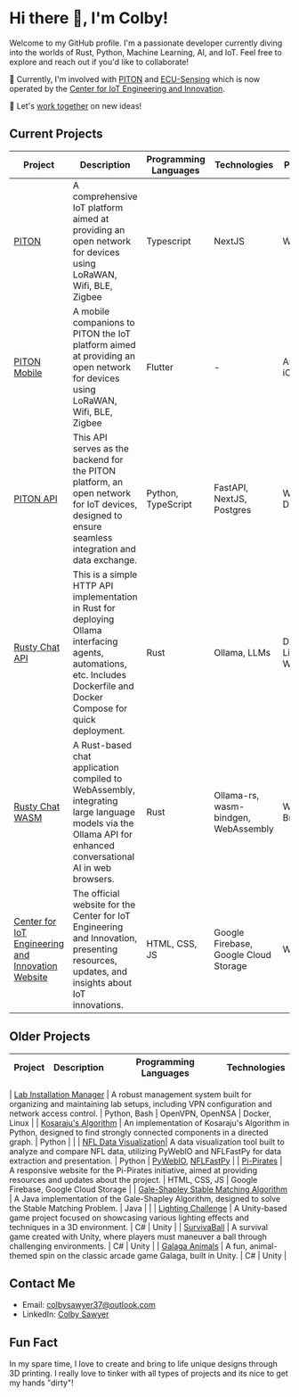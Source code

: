 # Hi there 👋, I'm Colby!

Welcome to my GitHub profile. I'm a passionate developer currently diving into the worlds of Rust, Python, Machine Learning, AI, and IoT. Feel free to explore and reach out if you'd like to collaborate!

🔭 Currently, I'm involved with [PITON](https://pitoncloud.org) and [ECU-Sensing](https://github.com/ECU-Sensing) which is now operated by the [Center for IoT Engineering and Innovation](https://cet.ecu.edu/ciei/).

💬 Let's [work together](https://colbysawyer7.github.io/) on new ideas!

## Current Projects

| Project | Description | Programming Languages | Technologies | Platform | 
| ------- | ----------- | --------------------- | ------------ | -------- | 
| [PITON](https://pitoncloud.org) | A comprehensive IoT platform aimed at providing an open network for devices using LoRaWAN, Wifi, BLE, Zigbee | Typescript | NextJS | Web |
| [PITON Mobile](https://pitoncloud.org/#mobile) | A mobile companions to PITON the IoT platform aimed at providing an open network for devices using LoRaWAN, Wifi, BLE, Zigbee | Flutter | - | Andriod, iOS |
| [PITON API](#) | This API serves as the backend for the PITON platform, an open network for IoT devices, designed to ensure seamless integration and data exchange. | Python, TypeScript | FastAPI, NextJS, Postgres | Web, Docker |
| [Rusty Chat API](https://github.com/ColbySawyer7/rusty-api) | This is a simple HTTP API implementation in Rust for deploying Ollama interfacing agents, automations, etc. Includes Dockerfile and Docker Compose for quick deployment. | Rust | Ollama, LLMs | Docker, Linux, Web |
| [Rusty Chat WASM](https://github.com/ColbySawyer7/rusty-wasm-chat) | A Rust-based chat application compiled to WebAssembly, integrating large language models via the Ollama API for enhanced conversational AI in web browsers. | Rust | Ollama-rs, wasm-bindgen, WebAssembly | Web Browsers |
| [Center for IoT Engineering and Innovation Website](https://iotei.org/) | The official website for the Center for IoT Engineering and Innovation, presenting resources, updates, and insights about IoT innovations. | HTML, CSS, JS | Google Firebase, Google Cloud Storage | Web |

## Older Projects

| Project | Description | Programming Languages | Technologies |
| ------- | ----------- | --------------------- | ------------ |

| [Lab Installation Manager](https://github.com/ColbySawyer7/Lab_Installation) | A robust management system built for organizing and maintaining lab setups, including VPN configuration and network access control. | Python, Bash | OpenVPN, OpenNSA | Docker, Linux |
| [Kosaraju's Algorithm](https://github.com/ColbySawyer7/CSCI_3650/tree/main/Assn_03) | An implementation of Kosaraju's Algorithm in Python, designed to find strongly connected components in a directed graph. | Python | |
| [NFL Data Visualization](https://github.com/ColbySawyer7/rushing_comparison)| A data visualization tool built to analyze and compare NFL data, utilizing PyWebIO and NFLFastPy for data extraction and presentation. | Python | [PyWebIO](https://github.com/pywebio/PyWebIO), [NFLFastPy](https://github.com/cooperdff/nfl_data_py) |
| [Pi-Pirates](https://pi-pirates-ecu.github.io/PI-Pirates-Site/) | A responsive website for the Pi-Pirates initiative, aimed at providing resources and updates about the project. | HTML, CSS, JS | Google Firebase, Google Cloud Storage |
| [Gale-Shapley Stable Matching Algorithm](https://github.com/ColbySawyer7/CSCI_3650/tree/main/Assn_01) | A Java implementation of the Gale-Shapley Algorithm, designed to solve the Stable Matching Problem. | Java | |
| [Lighting Challenge](https://github.com/ColbySawyer7/Lighting_Challenge) | A Unity-based game project focused on showcasing various lighting effects and techniques in a 3D environment. | C# | Unity |
| [SurvivaBall](https://github.com/ColbySawyer7/SurvivaBall) | A survival game created with Unity, where players must maneuver a ball through challenging environments. | C# | Unity |
| [Galaga Animals](https://github.com/ColbySawyer7/GalagaAnimals) | A fun, animal-themed spin on the classic arcade game Galaga, built in Unity. | C# | Unity |

## Contact Me

- Email: colbysawyer37@outlook.com
- LinkedIn: [Colby Sawyer](https://www.linkedin.com/in/colby-sawyer-65b642182/)

## Fun Fact

In my spare time, I love to create and bring to life unique designs through 3D printing. I really love to tinker with all types of projects and its nice to get my hands "dirty"!
